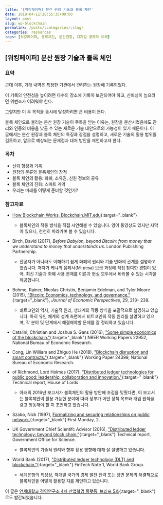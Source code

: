 ```yaml
---
title: '[워킹페이퍼] 분산 원장 기술과 블록 체인'
date: 2018-04-11T20:55:35+09:00
layout: post
slug: wp-blockchain
permalink: /posts/:categories/:slug/
categories: resources
tags: [워킹페이퍼, 블록체인, 분산원장, 디지털 경제의 이해]
---
```

## [워킹페이퍼] 분산 원장 기술과 블록 체인

### 요약
근대 이후, 거래 내역은 특정한 기관에서 관리하는 원장에 기록되었다. 

이 기록의 안전성을 높이려면 다수의 장소에 기록이 보관되어야 하고, 신뢰성이 높으려면 위변조가 어려워야 한다. 

그렇지만 이 두 목적을 동시에 달성하려면 큰 비용이 든다. 

블록 체인으로 불리는 분산 원장 기술이 주목을 받는 이유는, 원장을 분산시켰음에도 관리와 인증의 비용을 낮출 수 있는 새로운 기술 대안으로의 가능성이 있기 때문이다.
이 글에서는 분산 원장과 블록 체인의 특징과 장점을 설명하고, 새로운 기술의 활용 범위를 검토하고, 앞으로 예상되는 문제점과 대처 방안을 제언하고자 한다.

### 목차

- 신뢰 형성과 기록
- 원장의 분류와 블록체인의 장점
- 블록 체인의 활용: 화폐, 소유권, 신원 정보의 공유
- 블록 체인의 진화: 스마트 계약
- 우리는 미래를 어떻게 준비할 것인가?


### 참고자료


-  [How Blockchain Works, Blockchain.MIT.edu](http://blockchain.mit.edu/how-blockchain-works){:target="_blank"}
    * 블록체인의 작동 방식을 직접 시연해볼 수 있습니다. 영어 동영상도 있지만 자막이 있으니, 천천히 따라가며 볼 수 있습니다.
  
- Birch, David (2017), <em>Before Babylon, beyond Bitcoin: from money that we understand to money that understands us</em>. London Publishing Partnership.
    * 전공자가 아니라도 이해하기 쉽게 화폐의 원리와 기술 변화의 관계를 설명하고 있습니다. 저자가 케냐의 음페사(M-pesa) 보급 과정에 직접 참여한 경험이 있어, 최신 기술과 화폐 사용 문제를 이론과 현실 모두에서 바라볼 수 있는 시각을 제공합니다.
	
- Bohme, Rainer, Nicolas Christin, Benjamin Edelman, and Tyler Moore (2015), ["Bitcoin: Economics, technology, and governance."](https://pubs.aeaweb.org/doi/pdfplus/10.1257/jep.29.2.213){:target="_blank"}, <em> Journal of Economic Perspectives</em>, 29, 213– 238.
    * 비트코인의 역사, 기술적 원리, 생태계의 작동 방식을 포괄적으로 설명하고 있습니다. 특히 유인 체계의 설계 측면에서 비트코인의 작동 원리를 설명하고 있으며, 각 분야 및 단계에서 해결해야할 문제를 잘 정리하고 있습니다.
- Catalini, Christian and Joshua S. Gans (2016), ["Some simple economics of the blockchain."](https://www.nber.org/papers/w22952){:target="_blank"} NBER Working Papers 22952, National Bureau of Economic Research. 
-  Cong, Lin William and Zhiguo He (2018), ["Blockchain disruption and smart contracts."](https://www.nber.org/papers/w24399){:target="_blank"} Working Paper 24399, National Bureau of Economic Research. 
-  of Richmond, Lord Holmes (2017), ["Distributed ledger technologies for public good: leadership, collaboration and innovation."](http://chrisholmes.co.uk/wp-content/uploads/2017/11/Distributed-Ledger-Technologies-for-Public-Good_leadership-collaboration-and-innovation.pdf){:target="_blank"} Technical report, House of Lords
    * 아래의 2016년 보고서가 블록체인의 활용 방안에 초점을 맞췄다면, 이 보고서는 블록체인이 활용 가능한 분야에 따라 정부가 어떤 정책 목표와 개입 원칙을 갖고 행동해야 할 지 조언하고 있습니다.
-  Szabo, Nick (1997), [Formalizing and securing relationships on public network.](http://firstmonday.org/ojs/index.php/fm/article/view/548/469){:target="_blank"} First Monday, 2.
-  UK Government Chief Scientifc Advisor (2016), ["Distributed ledger technology: beyond block chain."](https://assets.publishing.service.gov.uk/government/uploads/system/uploads/attachment_data/file/492972/gs-16-1-distributed-ledger-technology.pdf){:target="_blank"} Technical report, Government Office for Science.
    * 블록체인의 기술적 원리와 향후 활용 방향에 대해 잘 설명하고 있습니다.
-  World Bank (2017), ["Distributed ledger technology (DLT) and blockchain."](http://documents.worldbank.org/curated/en/177911513714062215/pdf/122140-WP-PUBLIC-Distributed-Ledger-Technology-and-Blockchain-Fintech-Notes.pdf){:target="_blank"} FinTech Note 1, World Bank Group.
    * 세계은행의 특성상, 저개발 국가의 경제 발전 전략 또는 당면 문제의 해결책으로 블록체인을 어떻게 활용할 지를 제안하고 있습니다.



이 글은 [연세대학교 경영연구소 4차 산업혁명 플랫폼, 브리프 5호](http://4ir.yonsei.ac.kr/?p=2122"){:target="_blank"}로도 발간되었습니다.
